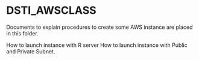 # DSTI_AWSCLASS
Documents to explain procedures to create some AWS instance are placed in this folder.

<link> How to launch instance with R server
<link> How to launch instance with Public and Private Subnet.
